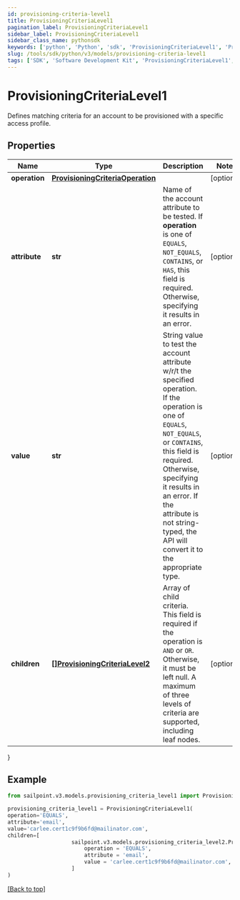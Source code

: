 ```yaml
---
id: provisioning-criteria-level1
title: ProvisioningCriteriaLevel1
pagination_label: ProvisioningCriteriaLevel1
sidebar_label: ProvisioningCriteriaLevel1
sidebar_class_name: pythonsdk
keywords: ['python', 'Python', 'sdk', 'ProvisioningCriteriaLevel1', 'ProvisioningCriteriaLevel1'] 
slug: /tools/sdk/python/v3/models/provisioning-criteria-level1
tags: ['SDK', 'Software Development Kit', 'ProvisioningCriteriaLevel1', 'ProvisioningCriteriaLevel1']
---
```


# ProvisioningCriteriaLevel1

Defines matching criteria for an account to be provisioned with a specific access profile.

## Properties

Name | Type | Description | Notes
------------ | ------------- | ------------- | -------------
**operation** | [**ProvisioningCriteriaOperation**](provisioning-criteria-operation) |  | [optional] 
**attribute** | **str** | Name of the account attribute to be tested. If **operation** is one of `EQUALS`, `NOT_EQUALS`, `CONTAINS`, or `HAS`, this field is required. Otherwise, specifying it results in an error. | [optional] 
**value** | **str** | String value to test the account attribute w/r/t the specified operation. If the operation is one of `EQUALS`, `NOT_EQUALS`, or `CONTAINS`, this field is required. Otherwise, specifying it results in an error. If the attribute is not string-typed, the API will convert it to the appropriate type. | [optional] 
**children** | [**[]ProvisioningCriteriaLevel2**](provisioning-criteria-level2) | Array of child criteria. This field is required if the operation is `AND` or `OR`. Otherwise, it must be left null. A maximum of three levels of criteria are supported, including leaf nodes. | [optional] 
}

## Example

```python
from sailpoint.v3.models.provisioning_criteria_level1 import ProvisioningCriteriaLevel1

provisioning_criteria_level1 = ProvisioningCriteriaLevel1(
operation='EQUALS',
attribute='email',
value='carlee.cert1c9f9b6fd@mailinator.com',
children=[
                    sailpoint.v3.models.provisioning_criteria_level2.ProvisioningCriteriaLevel2(
                        operation = 'EQUALS', 
                        attribute = 'email', 
                        value = 'carlee.cert1c9f9b6fd@mailinator.com', )
                    ]
)

```
[[Back to top]](#) 

